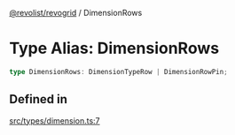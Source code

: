 [@revolist/revogrid](README.md) / DimensionRows

# Type Alias: DimensionRows

```ts
type DimensionRows: DimensionTypeRow | DimensionRowPin;
```

## Defined in

[src/types/dimension.ts:7](https://github.com/revolist/revogrid/blob/97bf2134af01be0f2e3e5ac6768e7a2e7070a947/src/types/dimension.ts#L7)
